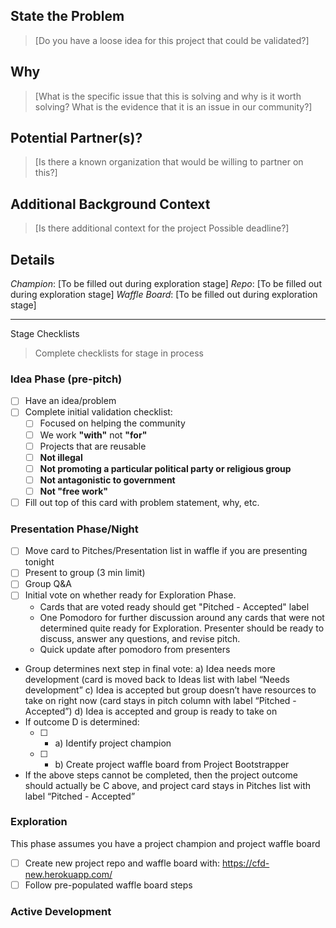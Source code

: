 ## State the Problem
> [Do you have a loose idea for this project that could be validated?]

## Why
> [What is the specific issue that this is solving and why is it worth solving?
What is the evidence that it is an issue in our community?]

## Potential Partner(s)?
> [Is there a known organization that would be willing to partner on this?]

## Additional Background Context
> [Is there additional context for the project
Possible deadline?]

## Details
_Champion_:  [To be filled out during exploration stage]
_Repo_: [To be filled out during exploration stage]
_Waffle Board_: [To be filled out during exploration stage]

___
Stage Checklists
> Complete checklists for stage in process

### Idea Phase (pre-pitch)
- [ ] Have an idea/problem
- [ ] Complete initial validation checklist:
  - [ ] Focused on helping the community
  - [ ] We work **"with"** not **"for"**
  - [ ] Projects that are reusable
  - [ ] **Not illegal**
  - [ ] **Not promoting a particular political party or religious group**
  - [ ] **Not antagonistic to government**
  - [ ] **Not "free work"**
- [ ] Fill out top of this card with problem statement, why, etc.

### Presentation Phase/Night
- [ ] Move card to Pitches/Presentation list in waffle if you are presenting tonight
- [ ] Present to group (3 min limit)
- [ ] Group Q&A
- [ ] Initial vote on whether ready for Exploration Phase.
  - Cards that are voted ready should get "Pitched - Accepted" label
  - One Pomodoro for further discussion around any cards that were not determined quite ready for Exploration. Presenter should be ready to discuss, answer any questions, and revise pitch.
  - Quick update after pomodoro from presenters
- Group determines next step in final vote:
  a) Idea needs more development (card is moved back to Ideas list with label “Needs development”
  c) Idea is accepted but group doesn’t have resources to take on right now (card stays in pitch column with label “Pitched - Accepted”)
  d) Idea is accepted and group is ready to take on 
- If outcome D is determined:
  - [ ] - a) Identify project champion
  - [ ] - b) Create project waffle board from Project Bootstrapper
- If the above steps cannot be completed, then the project outcome should actually be C above, and project card stays in Pitches list with label “Pitched - Accepted”

### Exploration
This phase assumes you have a project champion and project waffle board
- [ ] Create new project repo and waffle board with: https://cfd-new.herokuapp.com/
- [ ] Follow pre-populated waffle board steps

### Active Development
